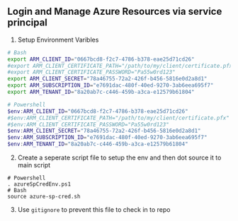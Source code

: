 ## Login and Manage Azure Resources via service principal

1. Setup Environment Varibles

```bash
# Bash
export ARM_CLIENT_ID="0667bcd8-f2c7-4786-b378-eae25d71cd26"
#export ARM_CLIENT_CERTIFICATE_PATH="/path/to/my/client/certificate.pfx"
#export ARM_CLIENT_CERTIFICATE_PASSWORD="Pa55w0rd123"
export ARM_CLIENT_SECRET="78a46755-72a2-426f-b456-5816e0d2a8d1"
export ARM_SUBSCRIPTION_ID="e7691dac-480f-40ed-9270-3ab6eea695f7"
export ARM_TENANT_ID="8a20ab7c-c446-459b-a3ca-e12579b61804"
```

```Powershell
# Powershell
$env:ARM_CLIENT_ID="0667bcd8-f2c7-4786-b378-eae25d71cd26"
#$env:ARM_CLIENT_CERTIFICATE_PATH="/path/to/my/client/certificate.pfx"
#$env:ARM_CLIENT_CERTIFICATE_PASSWORD="Pa55w0rd123"
$env:ARM_CLIENT_SECRET="78a46755-72a2-426f-b456-5816e0d2a8d1"
$env:ARM_SUBSCRIPTION_ID="e7691dac-480f-40ed-9270-3ab6eea695f7"
$env:ARM_TENANT_ID="8a20ab7c-c446-459b-a3ca-e12579b61804"
```

2. Create a seperate script file to setup the env and then dot source it to main script

```
# Powershell
. azureSpCredEnv.ps1
# Bash
source azure-sp-cred.sh 
```

3. Use `gitignore` to prevent this file to check in to repo

